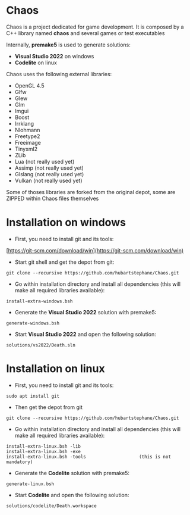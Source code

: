 # Chaos

Chaos is a project dedicated for game development.
It is composed by a C++ library named **chaos** and several games or test executables

Internally, **premake5** is used to generate solutions:
* **Visual Studio 2022** on windows
* **Codelite** on linux

Chaos uses the following external libraries:
* OpenGL 4.5
* Glfw
* Glew
* Glm
* Imgui
* Boost
* Irrklang
* Nlohmann
* Freetype2
* Freeimage
* Tinyxml2
* ZLib
* Lua           (not really used yet)
* Assimp        (not really used yet)
* Glslang       (not really used yet)
* Vulkan        (not really used yet)

Some of thoses libraries are forked from the original depot, some are ZIPPED within Chaos files themselves
 
# Installation on windows

* First, you need to install git and its tools:

[https://git-scm.com/download/win](https://git-scm.com/download/win)

* Start git shell and get the depot from git:
```
git clone --recursive https://github.com/hubartstephane/Chaos.git
```
* Go within installation directory and install all dependencies (this will make all required libraries available):
```
install-extra-windows.bsh
```
* Generate the **Visual Studio 2022** solution with premake5:
```
generate-windows.bsh
```
* Start **Visual Studio 2022** and open the following solution:
```
solutions/vs2022/Death.sln
```
# Installation on linux

* First, you need to install git and its tools:

```
sudo apt install git
```

* Then get the depot from git

```
git clone --recursive https://github.com/hubartstephane/Chaos.git
```
* Go within installation directory and install all dependencies (this will make all required libraries available):

```
install-extra-linux.bsh -lib
install-extra-linux.bsh -exe
install-extra-linux.bsh -tools                    (this is not mandatory)
```

* Generate the **Codelite** solution with premake5:
```
generate-linux.bsh
```
* Start **Codelite** and open the following solution:
```
solutions/codelite/Death.workspace
```
